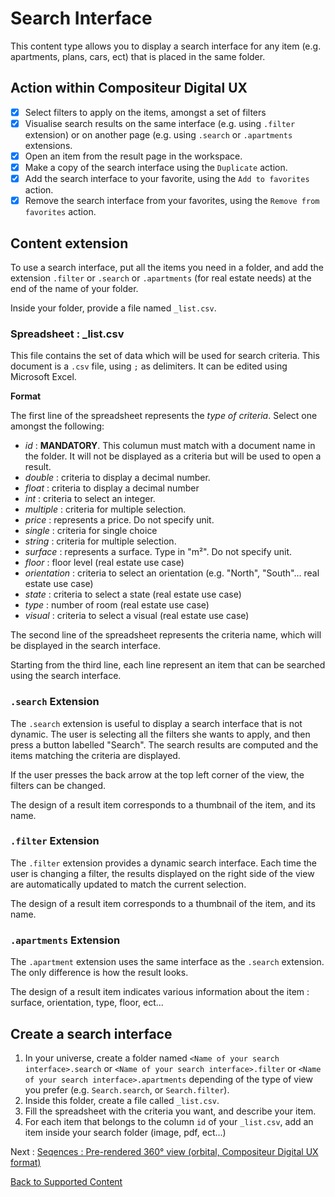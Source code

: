 # Search Interface

This content type allows you to display a search interface for any item (e.g. apartments, plans, cars, ect) that is placed in the same folder.

## Action within Compositeur Digital UX

- [X] Select filters to apply on the items, amongst a set of filters
- [X] Visualise search results on the same interface (e.g. using `.filter` extension) or on another page (e.g. using `.search` or `.apartments` extensions.
- [X] Open an item from the result page in the workspace.
- [X] Make a copy of the search interface using the `Duplicate` action.
- [X] Add the search interface to your favorite, using the `Add to favorites` action.
- [X] Remove the search interface from your favorites, using the `Remove from favorites` action.

## Content extension

To use a search interface, put all the items you need in a folder, and add the extension `.filter` or `.search` or `.apartments` (for real estate needs) at the end of the name of your folder.

Inside your folder, provide a file named `_list.csv`.

### Spreadsheet : \_list.csv

This file contains the set of data which will be used for search criteria. This document is a `.csv` file, using `;` as delimiters. It can be edited using Microsoft Excel. 

**Format**

The first line of the spreadsheet represents the *type of criteria*. Select one amongst the following:
* *id* : **MANDATORY**. This columun must match with a document name in the folder. It will not be displayed as a criteria but will be used to open a result.
* *double* : criteria to display a decimal number.
* *float* : criteria to display a decimal number
* *int* : criteria to select an integer.
* *multiple* : criteria for multiple selection.
* *price* : represents a price. Do not specify unit.
* *single* : criteria for single choice
* *string* : criteria for multiple selection.
* *surface* : represents a surface. Type in "m²". Do not specify unit.
* *floor* : floor level (real estate use case)
* *orientation* : criteria to select an orientation (e.g. "North", "South"... real estate use case)
* *state* : criteria to select a state (real estate use case)
* *type* : number of room (real estate use case)
* *visual* : criteria to select a visual (real estate use case)

The second line of the spreadsheet represents the criteria name, which will be displayed in the search interface.

Starting from the third line, each line represent an item that can be searched using the search interface.

### `.search` Extension

The `.search` extension is useful to display a search interface that is not dynamic. The user is selecting all the filters she wants to apply, and then press a button labelled "Search". The search results are computed and the items matching the criteria are displayed.

If the user presses the back arrow at the top left corner of the view, the filters can be changed.

The design of a result item corresponds to a thumbnail of the item, and its name.

### `.filter` Extension

The `.filter` extension provides a dynamic search interface. Each time the user is changing a filter, the results displayed on the right side of the view are automatically updated to match the current selection.

The design of a result item corresponds to a thumbnail of the item, and its name.

### `.apartments` Extension

The `.apartment` extension uses the same interface as the `.search` extension. The only difference is how the result looks.

The design of a result item indicates various information about the item : surface, orientation, type, floor, ect...

## Create a search interface

1. In your universe, create a folder named `<Name of your search interface>.search` or `<Name of your search interface>.filter` or `<Name of your search interface>.apartments` depending of the type of view you prefer (e.g. `Search.search`, or `Search.filter`).
1. Inside this folder, create a file called `_list.csv`. 
1. Fill the spreadsheet with the criteria you want, and describe your item.
1. For each item that belongs to the column `id` of your `_list.csv`, add an item inside your search folder (image, pdf, ect...)

Next : [Seqences : Pre-rendered 360° view (orbital, Compositeur Digital UX format)](sequences.md)

[Back to Supported Content](index.md)
